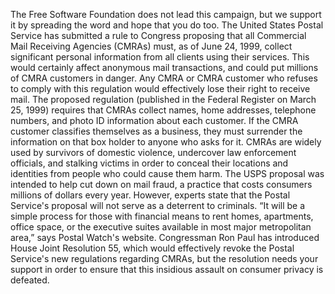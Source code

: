 The Free Software Foundation does not lead this campaign, but we support it by spreading the word and hope that you do too. The United States Postal Service has submitted a rule to Congress proposing that all Commercial Mail Receiving Agencies (CMRAs) must, as of June 24, 1999, collect significant personal information from all clients using their services. This would certainly affect anonymous mail transactions, and could put millions of CMRA customers in danger. Any CMRA or CMRA customer who refuses to comply with this regulation would effectively lose their right to receive mail. The proposed regulation (published in the Federal Register on March 25, 1999) requires that CMRAs collect names, home addresses, telephone numbers, and photo ID information about each customer. If the CMRA customer classifies themselves as a business, they must surrender the information on that box holder to anyone who asks for it. CMRAs are widely used by survivors of domestic violence, undercover law enforcement officials, and stalking victims in order to conceal their locations and identities from people who could cause them harm. The USPS proposal was intended to help cut down on mail fraud, a practice that costs consumers millions of dollars every year. However, experts state that the Postal Service's proposal will not serve as a deterrent to criminals. “It will be a simple process for those with financial means to rent homes, apartments, office space, or the executive suites available in most major metropolitan area,” says Postal Watch's website. Congressman Ron Paul has introduced House Joint Resolution 55, which would effectively revoke the Postal Service's new regulations regarding CMRAs, but the resolution needs your support in order to ensure that this insidious assault on consumer privacy is defeated.